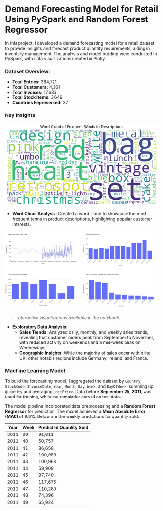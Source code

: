 # Demand Forecasting Model for Retail Using PySpark and Random Forest Regressor

In this project, I developed a demand forecasting model for a retail dataset to provide insights and forecast product quantity requirements, aiding in inventory management. The analysis and model building were conducted in PySpark, with data visualizations created in Plotly.

### Dataset Overview:
- **Total Entries:** 384,721
- **Total Customers:** 4,261
- **Total Invoices:** 17,635
- **Total Stock Items:** 3,649
- **Countries Represented:** 37

### Key Insights
![Word Cloud](Word_Cloud.png)
- **Word Cloud Analysis**: Created a word cloud to showcase the most frequent terms in product descriptions, highlighting popular customer interests. 

![Word Cloud](EDA-plots.jpg)
  > *Interactive visualizations available in the notebook.*
- **Exploratory Data Analysis**:
  - **Sales Trends**: Analyzed daily, monthly, and weekly sales trends, revealing that customer orders peak from September to November, with reduced activity on weekends and a mid-week peak on Wednesdays.
  - **Geographic Insights**: While the majority of sales occur within the UK, other notable regions include Germany, Ireland, and France.


### Machine Learning Model
To build the forecasting model, I aggregated the dataset by `Country`, `StockCode`, `InvoiceDate`, `Year`, `Month`, `Day`, `Week`, and `DayOfWeek`, summing up `Quantity` and averaging `UnitPrice`. Data before **September 25, 2011**, was used for training, while the remainder served as test data.

The model pipeline incorporated data preprocessing and a **Random Forest Regressor** for prediction. The model achieved a **Mean Absolute Error (MAE)** of 9.815. Below are the weekly predictions for quantity sold:

| Year | Week | Predicted Quantity Sold |
|------|------|--------------------------|
| 2011 | 39   | 91,611                   |
| 2011 | 40   | 50,757                   |
| 2011 | 41   | 86,658                   |
| 2011 | 42   | 100,959                  |
| 2011 | 43   | 100,968                  |
| 2011 | 44   | 59,909                   |
| 2011 | 45   | 97,740                   |
| 2011 | 46   | 117,676                  |
| 2011 | 47   | 110,280                  |
| 2011 | 48   | 74,396                   |
| 2011 | 49   | 65,924                   |
